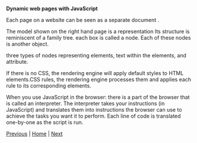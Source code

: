**Dynamic web pages with JavaScript**

Each page on a website can be seen as a separate document .

The model shown on the right hand page is a representation  Its structure is reminiscent of a family tree.
 each box is called a node. 
 Each of these nodes is another object.  
 
 three types of nodes representing elements, text within the elements, and attribute.

If there is no CSS, the rendering engine will apply default styles to HTML elements.CSS rules,
 the rendering engine processes them and applies each rule to its corresponding elements.

When you use JavaScript in the browser:
 there is a part of the browser that is called an interpreter. 
 The interpreter takes your instructions (in JavaScript) 
 and translates them into instructions the browser can use to achieve the tasks you want it to perform. 
 Each line of code is translated one-by-one as the script is run.

[Previous](Read05.md) |  [Home](README.md) | [Next](Read06b.md)
